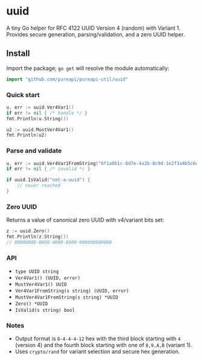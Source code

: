 # uuid

A tiny Go helper for RFC 4122 UUID Version 4 (random) with Variant 1.
Provides secure generation, parsing/validation, and a zero UUID helper.

## Install

Import the package; `go get` will resolve the module automatically:

```go
import "github.com/pureapi/pureapi-util/uuid"
```

### Quick start

```go
u, err := uuid.Ver4Var1()
if err != nil { /* handle */ }
fmt.Println(u.String())

u2 := uuid.MustVer4Var1()
fmt.Println(u2)
```

### Parse and validate

```go
u, err := uuid.Ver4Var1FromString("6f1a0b1c-8d7e-4a2b-8c9d-1e2f3a4b5c6d")
if err != nil { /* invalid */ }

if uuid.IsValid("not-a-uuid") {
    // never reached
}
```

### Zero UUID

Returns a value of canonical zero UUID with v4/variant bits set:

```go
z := uuid.Zero()
fmt.Println(z.String())
// 00000000-0000-4000-8000-000000000000
```

### API

- `type UUID string`
- `Ver4Var1() (UUID, error)`
- `MustVer4Var1() UUID`
- `Ver4Var1FromString(s string) (UUID, error)`
- `MustVer4Var1FromString(s string) *UUID`
- `Zero() *UUID`
- `IsValid(s string) bool`

### Notes

- Output format is `8-4-4-4-12` hex with the third block starting with
  `4` (version 4) and the fourth block starting with one of `8,9,A,B`
  (variant 1).
- Uses `crypto/rand` for variant selection and secure hex generation.
